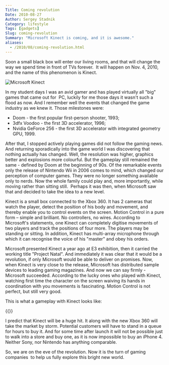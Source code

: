 ```yaml
---
Title: Coming revolution
Date: 2010-08-27
Author: Sergey Stadnik
Category: lifestyle
Tags: [gadgets]
Slug: coming-revolution
Summary: "Microsoft Kinect is coming, and it is awesome."
aliases:
  - /2010/08/coming-revolution.html
---
```


Soon a small black box will enter our living rooms, and that will
change the way we spend time in front of TVs forever.  It will
happen on Nov. 4, 2010, and the name of this phenomenon is Kinect.

![Microsoft Kinect](http://lh6.ggpht.com/_DtpewJgJY78/THPKkrt8uPI/AAAAAAAADSw/8l7vTJ32LpA/s800/kinect.jpg)

In my student days I was an avid gamer and has played virtually all
"big" games that came out for  PC, luckily for me those days it
wasn't such a flood as now. And I remember well the events that
changed the game industry as we knew it. Those milestones were:

-   Doom - the first popular first-person shooter, 1993;
-   3dfx Voodoo - the first 3D accelerator, 1996;
-   Nvidia GeForce 256 - the first 3D accelerator with integrated
    geometry GPU, 1999.

After that, I stopped actively playing games did not follow the gaming
news. And returning sporadically into the game world I was discovering
that nothing actually has changed. Well, the resolution was higher,
graphics better and explosions more colourful. But the gameplay still
remained the same - defined by Doom at the beginning of 90s. Of the
remarkable events only the release of Nintendo Wii in 2006 comes to
mind, which changed our perception of computer games. They were no
longer something available only to nerds. Now the whole family could
play and, more importantly, while moving rather than sitting
still.  Perhaps it was then, when Microsoft saw that and decided
to take the idea to a new level.

Kinect is a small box connected to the Xbox 360. It has 2 cameras that
watch the player, detect the position of his body and movement, and
thereby enable you to control events on the screen. Motion Control in
a pure form – simple and brilliant. No controllers, no wires. According
to Microsoft's statements, one Kinect can completely digitise
movements of  two players and track the positions of four more. The players
may be standing or sitting. In addition, Kinect has multi-array
microphone through which it can recognise the voice of his "master"
and obey his orders.

Microsoft presented Kinect a year ago at E3 exhibition, then it carried
the working title "Project Natal". And immediately it was clear that
it would be a revolution, if only Microsoft would be able to deliver on
promises. Now, when Kinect is very close to the release, Microsoft has
distributed sample devices to leading gaming magazines. And now we can
say firmly - Microsoft succeeded. According to the lucky ones who
played with Kinect, watching first time the character on the screen
waiving its hands in coordination with you movements is fascinating.
Motion Control is not perfect, but still very good.

This is what a gameplay with Kinect looks like:

<p>
{{<youtube iK_UlfO42sc>}}
</p>

I predict that Kinect will be a huge hit. It along with the new Xbox
360 will take the market by storm. Potential customers will have to
stand in a queue for hours to buy it. And for some time after launch
it will not be possible just to walk into a store and buy one, as it is
now impossible to buy an iPhone 4. Neither Sony, nor Nintendo has
anything comparable.

So, we are on the eve of the revolution. Now it is the turn of gaming
companies  to help us fully explore this bright new world.